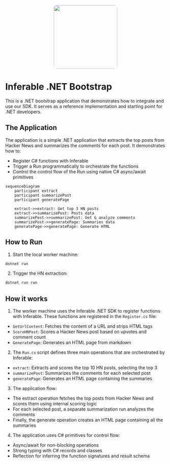 <p align="center">
  <img src="https://a.inferable.ai/logo-hex.png" width="200" style="border-radius: 10px" />
</p>

# Inferable .NET Bootstrap

This is a .NET bootstrap application that demonstrates how to integrate and use our SDK. It serves as a reference implementation and starting point for .NET developers.

## The Application

The application is a simple .NET application that extracts the top posts from Hacker News and summarizes the comments for each post. It demonstrates how to:

- Register C# functions with Inferable
- Trigger a Run programmatically to orchestrate the functions
- Control the control flow of the Run using native C# async/await primitives

```mermaid
sequenceDiagram
    participant extract
    participant summarizePost
    participant generatePage

    extract->>extract: Get top 3 HN posts
    extract->>summarizePost: Posts data
    summarizePost->>summarizePost: Get & analyze comments
    summarizePost->>generatePage: Summaries data
    generatePage->>generatePage: Generate HTML
```

## How to Run

1. Start the local worker machine:

```bash
dotnet run
```

2. Trigger the HN extraction:

```bash
dotnet run run
```

## How it works

1. The worker machine uses the Inferable .NET SDK to register functions with Inferable. These functions are registered in the `Register.cs` file:

- `GetUrlContent`: Fetches the content of a URL and strips HTML tags
- `ScoreHNPost`: Scores a Hacker News post based on upvotes and comment count
- `GeneratePage`: Generates an HTML page from markdown

2. The `Run.cs` script defines three main operations that are orchestrated by Inferable:

- `extract`: Extracts and scores the top 10 HN posts, selecting the top 3
- `summarizePost`: Summarizes the comments for each selected post
- `generatePage`: Generates an HTML page containing the summaries

3. The application flow:

- The extract operation fetches the top posts from Hacker News and scores them using internal scoring logic
- For each selected post, a separate summarization run analyzes the comments
- Finally, the generate operation creates an HTML page containing all the summaries

4. The application uses C# primitives for control flow:

- Async/await for non-blocking operations
- Strong typing with C# records and classes
- Reflection for inferring the function signatures and result schema
